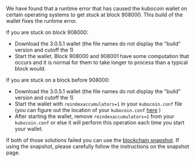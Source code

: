 We have found that a runtime error that has caused the kubocoin wallet on certain operating systems to get stuck at block 908000. This build of the wallet fixes the runtime error.

If you are stuck on block 908000:
- Download the 3.0.5.1 wallet (the file names do not display the "build" version and cutoff the 1)
- Start the wallet. Block 908000 and 908001 have some computation that occurs and it is normal for them to take longer to process than a typical block would.

If you are stuck on a block before 908000:
- Download the 3.0.5.1 wallet (the file names do not display the "build" version and cutoff the 1)
- Start the wallet with `reindexaccumulators=1` in your `kubocoin.conf` file (you can figure out the location of your `kubocoin.conf` [here](https://kubocoin.freshdesk.com/support/solutions/articles/30000004664-where-are-my-wallet-dat-blockchain-and-configuration-conf-files-located-) )
- After starting the wallet, remove `reindexaccumulators=1` from your `kubocoin.conf` or else it will perform this operation each time you start your wallet.

If both of those solutions failed you can use the [blockchain snapshot](http://178.254.23.111/~pub/kubocoin/Daily-Snapshots-Html/kubocoin-Daily-Snapshots.html). If using the snapshot, please carefully follow the instructions on the snapshot page.